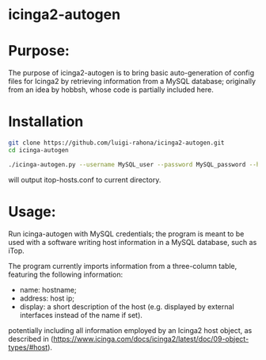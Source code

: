 # icinga2-autogen

# Purpose:
The purpose of icinga2-autogen is to bring basic auto-generation of config files for Icinga2 by retrieving information from a MySQL database; originally from an idea by hobbsh, whose code is partially included here.

# Installation
```bash
git clone https://github.com/luigi-rahona/icinga2-autogen.git
cd icinga-autogen

./icinga-autogen.py --username MySQL_user --password MySQL_password --hostname MySQL_server --database MySQL_database
```
will output itop-hosts.conf to current directory. 

# Usage:
Run icinga-autogen with MySQL credentials; the program is meant to be used with a software writing host information in a MySQL database, such as iTop.

The program currently imports information from a three-column table, featuring the following information:

- name: hostname;
- address: host ip;
- display: a short description of the host (e.g. displayed by external interfaces instead of the name if set).

potentially including all information employed by an Icinga2 host object, as described in (https://www.icinga.com/docs/icinga2/latest/doc/09-object-types/#host).
